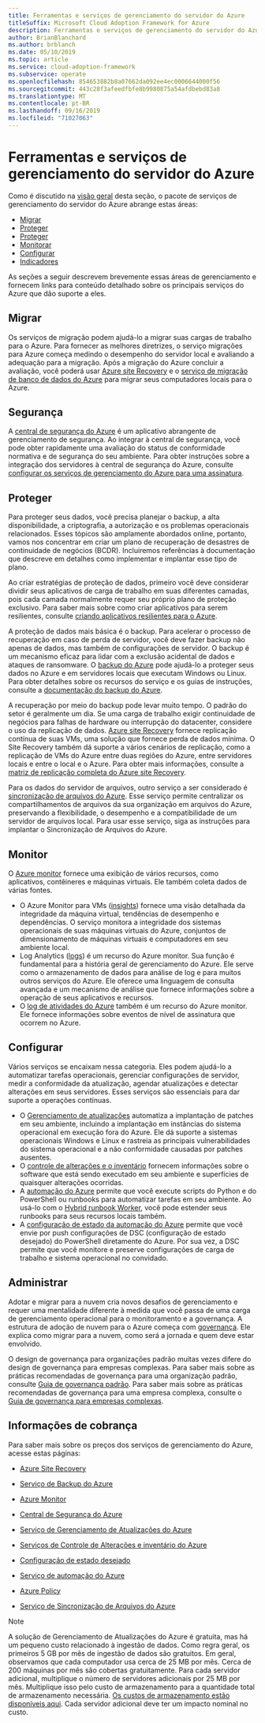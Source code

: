 ```yaml
---
title: Ferramentas e serviços de gerenciamento do servidor do Azure
titleSuffix: Microsoft Cloud Adoption Framework for Azure
description: Ferramentas e serviços de gerenciamento do servidor do Azure
author: BrianBlanchard
ms.author: brblanch
ms.date: 05/10/2019
ms.topic: article
ms.service: cloud-adoption-framework
ms.subservice: operate
ms.openlocfilehash: 854653882b8a07662da092ee4ec0006644000f56
ms.sourcegitcommit: 443c28f3afeedfbfe8b9980875a54afdbebd83a8
ms.translationtype: MT
ms.contentlocale: pt-BR
ms.lasthandoff: 09/16/2019
ms.locfileid: "71027063"
---
```

# <a name="azure-server-management-tools-and-services"></a>Ferramentas e serviços de gerenciamento do servidor do Azure

Como é discutido na [visão geral](./index.md) desta seção, o pacote de serviços de gerenciamento do servidor do Azure abrange estas áreas:

- [Migrar](#migrate)
- [Proteger](#secure)
- [Proteger](#protect)
- [Monitorar](#monitor)
- [Configurar](#configure)
- [Indicadores](#govern)

As seções a seguir descrevem brevemente essas áreas de gerenciamento e fornecem links para conteúdo detalhado sobre os principais serviços do Azure que dão suporte a eles.

## <a name="migrate"></a>Migrar

Os serviços de migração podem ajudá-lo a migrar suas cargas de trabalho para o Azure. Para fornecer as melhores diretrizes, o serviço migrações para Azure começa medindo o desempenho do servidor local e avaliando a adequação para a migração. Após a migração do Azure concluir a avaliação, você poderá usar [Azure site Recovery](https://docs.microsoft.com/azure/site-recovery/site-recovery-overview) e o [serviço de migração de banco de dados do Azure](https://docs.microsoft.com/azure/dms/dms-overview) para migrar seus computadores locais para o Azure.

## <a name="secure"></a>Segurança

A [central de segurança do Azure](https://docs.microsoft.com/azure/security-center/security-center-intro) é um aplicativo abrangente de gerenciamento de segurança. Ao integrar à central de segurança, você pode obter rapidamente uma avaliação do status de conformidade normativa e de segurança do seu ambiente. Para obter instruções sobre a integração dos servidores à central de segurança do Azure, consulte [configurar os serviços de gerenciamento do Azure para uma assinatura](./onboard-at-scale.md#azure-security-center).

## <a name="protect"></a>Proteger

Para proteger seus dados, você precisa planejar o backup, a alta disponibilidade, a criptografia, a autorização e os problemas operacionais relacionados. Esses tópicos são amplamente abordados online, portanto, vamos nos concentrar em criar um plano de recuperação de desastres de continuidade de negócios (BCDR). Incluiremos referências à documentação que descreve em detalhes como implementar e implantar esse tipo de plano.

Ao criar estratégias de proteção de dados, primeiro você deve considerar dividir seus aplicativos de carga de trabalho em suas diferentes camadas, pois cada camada normalmente requer seu próprio plano de proteção exclusivo. Para saber mais sobre como criar aplicativos para serem resilientes, consulte [criando aplicativos resilientes para o Azure](https://docs.microsoft.com/azure/architecture/resiliency).

A proteção de dados mais básica é o backup. Para acelerar o processo de recuperação em caso de perda de servidor, você deve fazer backup não apenas de dados, mas também de configurações de servidor. O backup é um mecanismo eficaz para lidar com a exclusão acidental de dados e ataques de ransomware. O [backup do Azure](https://docs.microsoft.com/azure/backup) pode ajudá-lo a proteger seus dados no Azure e em servidores locais que executam Windows ou Linux. Para obter detalhes sobre os recursos do serviço e os guias de instruções, consulte a [documentação do backup do Azure](https://docs.microsoft.com/azure/backup/backup-overview).

A recuperação por meio do backup pode levar muito tempo. O padrão do setor é geralmente um dia. Se uma carga de trabalho exigir continuidade de negócios para falhas de hardware ou interrupção do datacenter, considere o uso da replicação de dados. [Azure site Recovery](https://docs.microsoft.com/azure/site-recovery/site-recovery-overview) fornece replicação contínua de suas VMs, uma solução que fornece perda de dados mínima. O Site Recovery também dá suporte a vários cenários de replicação, como a replicação de VMs do Azure entre duas regiões do Azure, entre servidores locais e entre o local e o Azure. Para obter mais informações, consulte a [matriz de replicação completa do Azure site Recovery](https://docs.microsoft.com/azure/site-recovery/site-recovery-overview#what-can-i-replicate).

Para os dados do servidor de arquivos, outro serviço a ser considerado é [sincronização de arquivos do Azure](https://docs.microsoft.com/azure/storage/files/storage-sync-files-planning). Esse serviço permite centralizar os compartilhamentos de arquivos da sua organização em arquivos do Azure, preservando a flexibilidade, o desempenho e a compatibilidade de um servidor de arquivos local. Para usar esse serviço, siga as instruções para implantar o Sincronização de Arquivos do Azure.

## <a name="monitor"></a>Monitor

O [Azure monitor](https://docs.microsoft.com/azure/azure-monitor/overview) fornece uma exibição de vários recursos, como aplicativos, contêineres e máquinas virtuais. Ele também coleta dados de várias fontes.

- O Azure Monitor para VMs ([insights](https://docs.microsoft.com/azure/azure-monitor/insights/vminsights-overview)) fornece uma visão detalhada da integridade da máquina virtual, tendências de desempenho e dependências. O serviço monitora a integridade dos sistemas operacionais de suas máquinas virtuais do Azure, conjuntos de dimensionamento de máquinas virtuais e computadores em seu ambiente local.
- Log Analytics ([logs](https://docs.microsoft.com/azure/azure-monitor/platform/data-collection#logs)) é um recurso do Azure monitor. Sua função é fundamental para a história geral de gerenciamento do Azure. Ele serve como o armazenamento de dados para análise de log e para muitos outros serviços do Azure. Ele oferece uma linguagem de consulta avançada e um mecanismo de análise que fornece informações sobre a operação de seus aplicativos e recursos.
- O [log de atividades do Azure](https://docs.microsoft.com/azure/azure-monitor/platform/activity-logs-overview) também é um recurso do Azure monitor. Ele fornece informações sobre eventos de nível de assinatura que ocorrem no Azure.

## <a name="configure"></a>Configurar

Vários serviços se encaixam nessa categoria. Eles podem ajudá-lo a automatizar tarefas operacionais, gerenciar configurações de servidor, medir a conformidade da atualização, agendar atualizações e detectar alterações em seus servidores. Esses serviços são essenciais para dar suporte a operações contínuas.

- O [Gerenciamento de atualizações](https://docs.microsoft.com/azure/automation/automation-update-management#viewing-update-assessments) automatiza a implantação de patches em seu ambiente, incluindo a implantação em instâncias do sistema operacional em execução fora do Azure. Ele dá suporte a sistemas operacionais Windows e Linux e rastreia as principais vulnerabilidades do sistema operacional e a não conformidade causadas por patches ausentes.
- O [controle de alterações e o inventário](https://docs.microsoft.com/azure/automation/change-tracking) fornecem informações sobre o software que está sendo executado em seu ambiente e superfícies de quaisquer alterações ocorridas.
- A [automação do Azure](https://docs.microsoft.com/azure/automation/automation-intro) permite que você execute scripts do Python e do PowerShell ou runbooks para automatizar tarefas em seu ambiente. Ao usá-lo com o [Hybrid runbook Worker](https://docs.microsoft.com/azure/automation/automation-hybrid-runbook-worker), você pode estender seus runbooks para seus recursos locais também.
- A [configuração de estado da automação do Azure](https://docs.microsoft.com/azure/automation/automation-dsc-overview) permite que você envie por push configurações de DSC (configuração de estado desejado) do PowerShell diretamente do Azure. Por sua vez, a DSC permite que você monitore e preserve configurações de carga de trabalho e sistema operacional no convidado.

## <a name="govern"></a>Administrar

Adotar e migrar para a nuvem cria novos desafios de gerenciamento e requer uma mentalidade diferente à medida que você passa de uma carga de gerenciamento operacional para o monitoramento e a governança. A estrutura de adoção de nuvem para o Azure começa com [governança](../../govern/index.md). Ele explica como migrar para a nuvem, como será a jornada e quem deve estar envolvido.

O design de governança para organizações padrão muitas vezes difere do design de governança para empresas complexas. Para saber mais sobre as práticas recomendadas de governança para uma organização padrão, consulte [Guia de governança padrão](../../govern/guides/standard/index.md). Para saber mais sobre as práticas recomendadas de governança para uma empresa complexa, consulte o [Guia de governança para empresas complexas](../../govern/guides/complex/index.md).

## <a name="billing-information"></a>Informações de cobrança

Para saber mais sobre os preços dos serviços de gerenciamento do Azure, acesse estas páginas:

- [Azure Site Recovery](https://azure.microsoft.com/pricing/details/site-recovery)

- [Serviço de Backup do Azure](https://azure.microsoft.com/pricing/details/backup)

- [Azure Monitor](https://azure.microsoft.com/pricing/details/monitor)

- [Central de Segurança do Azure](https://azure.microsoft.com/pricing/details/security-center)

- [Serviço de Gerenciamento de Atualizações do Azure](https://azure.microsoft.com/pricing/details/automation)

- [Serviços de Controle de Alterações e inventário do Azure](https://azure.microsoft.com/pricing/details/automation)

- [Configuração de estado desejado](https://azure.microsoft.com/pricing/details/automation)

- [Serviço de automação do Azure](https://azure.microsoft.com/pricing/details/automation)

- [Azure Policy](https://azure.microsoft.com/pricing/details/azure-policy)

- [Serviço de Sincronização de Arquivos do Azure](https://azure.microsoft.com/pricing/details/storage/blobs)

> [!NOTE]
> A solução de Gerenciamento de Atualizações do Azure é gratuita, mas há um pequeno custo relacionado à ingestão de dados. Como regra geral, os primeiros 5 GB por mês de ingestão de dados são gratuitos. Em geral, observamos que cada computador usa cerca de 25 MB por mês. Cerca de 200 máquinas por mês são cobertas gratuitamente. Para cada servidor adicional, multiplique o número de servidores adicionais por 25 MB por mês. Multiplique isso pelo custo de armazenamento para a quantidade total de armazenamento necessária. [Os custos de armazenamento estão disponíveis aqui](https://azure.microsoft.com/pricing/details/storage/). Cada servidor adicional deve ter um impacto nominal no custo.
